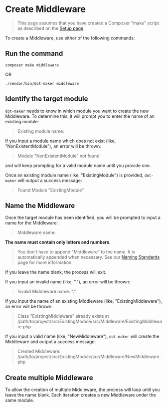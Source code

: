 # Create Middleware

> This page assumes that you have created a Composer "make" script as described on the [Setup page](../setup.md#add-dot-maker-to-composerjson).

To create a Middleware, use either of the following commands:

## Run the command

```shell
composer make middleware
```

OR

```shell
./vendor/bin/dot-maker middleware
```

## Identify the target module

`dot-maker` needs to know in which module you want to create the new Middleware.
To determine this, it will prompt you to enter the name of an existing module:

> Existing module name:

If you input a module name which does not exist (like, "NonExistentModule"), an error will be thrown:

> Module "NonExistentModule" not found

and will keep prompting for a valid module name until you provide one.

Once an existing module name (like, "ExistingModule") is provided, `dot-maker` will output a success message:

> Found Module "ExistingModule"

## Name the Middleware

Once the target module has been identified, you will be prompted to input a name for the Middleware:

> Middleware name:

**The name must contain only letters and numbers.**

> You don't have to append "Middleware" to the name.
> It is automatically appended when necessary.
> See our [Naming Standards](../naming-standards.md) page for more information.

If you leave the name blank, the process will exit.

If you input an invalid name (like, "."), an error will be thrown:

> Invalid Middleware name: "."

If you input the name of an existing Middleware (like, "ExistingMiddleware"), an error will be thrown:

> Class "ExistingMiddleware" already exists at /path/to/project/src/ExistingModule/src/Middleware/ExistingMiddleware.php

If you input a valid name (like, "NewMiddleware"), `dot-maker` will create the Middleware and output a success message:

> Created Middleware: /path/to/project/src/ExistingModule/src/Middleware/NewMiddleware.php

## Create multiple Middleware

To allow the creation of multiple Middleware, the process will loop until you leave the name blank.
Each iteration creates a new Middleware under the same module.
